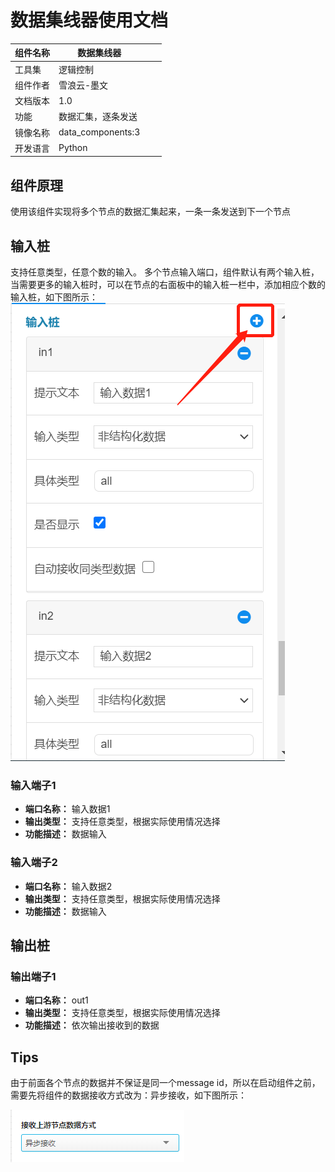# 数据集线器使用文档
| 组件名称 | 数据集线器 |  |  |
| --- | --- | --- | --- |
| 工具集 | 逻辑控制 |  |  |
| 组件作者 | 雪浪云-墨文 |  |  |
| 文档版本 | 1.0 |  |  |
| 功能 | 数据汇集，逐条发送 |  |  |
| 镜像名称 | data_components:3 |  |  |
| 开发语言 | Python |  |  |

## 组件原理
使用该组件实现将多个节点的数据汇集起来，一条一条发送到下一个节点

## 输入桩
支持任意类型，任意个数的输入。
多个节点输入端口，组件默认有两个输入桩，当需要更多的输入桩时，可以在节点的右面板中的输入桩一栏中，添加相应个数的输入桩，如下图所示：
![](./img/%E6%95%B0%E6%8D%AE%E9%9B%86%E7%BA%BF%E5%99%A8.png)
### 输入端子1

- **端口名称：** 输入数据1
- **输出类型：** 支持任意类型，根据实际使用情况选择
- **功能描述：** 数据输入

### 输入端子2
- **端口名称：** 输入数据2
- **输出类型：** 支持任意类型，根据实际使用情况选择
- **功能描述：** 数据输入

## 输出桩

### 输出端子1

- **端口名称：** out1
- **输出类型：** 支持任意类型，根据实际使用情况选择
- **功能描述：** 依次输出接收到的数据

## Tips

由于前面各个节点的数据并不保证是同一个message id，所以在启动组件之前，需要先将组件的数据接收方式改为：异步接收，如下图所示：


![](./img/%E6%95%B0%E6%8D%AE%E9%9B%86%E7%BA%BF%E5%99%A81.png)
